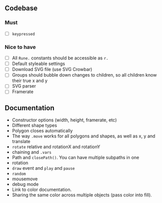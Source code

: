 ## Codebase

### Must

- [ ] `keypressed`

### Nice to have 

- [ ] All `Rune.` constants should be accessible as `r.`
- [ ] Default styleable settings
- [ ] Download SVG file (use SVG Crowbar)
- [ ] Groups should bubble down changes to children, so all children know their true x and y
- [ ] SVG parser
- [ ] Framerate

## Documentation

- Constructor options (width, height, framerate, etc)
- Different shape types
- Polygon closes automatically
- The way `.move` works for all polygons and shapes, as well as x, y and translate
- `rotate` relative and rotationX and rotationY
- chaining and `.vars`
- Path and `closePath()`. You can have multiple subpaths in one
- rotation
- `draw` event and `play` and `pause`
- `random`
- mousemove
- debug mode
- Link to color documentation.
- Sharing the same color across multiple objects (pass color into fill).
